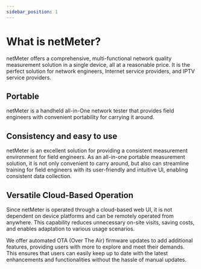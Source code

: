 ```yaml
---
sidebar_position: 1
---
```


# What is netMeter?

netMeter offers a comprehensive, multi-functional network quality measurement solution in a single device,
all at a reasonable price. It is the perfect solution for network engineers, Internet service providers, 
and IPTV service providers.

## Portable

netMeter is a handheld all-in-One network tester that provides field engineers with convenient portability 
for carrying it around.

## Consistency and easy to use

netMeter is an excellent solution for providing a consistent measurement environment for field engineers. 
As an all-in-one portable measurement solution, it is not only convenient to carry around, 
but also can streamline training for field engineers with its user-friendly and intuitive UI, 
enabling consistent data collection.


## Versatile Cloud-Based Operation

Since netMeter is operated through a cloud-based web UI, it is not dependent on device platforms and can be 
remotely operated from anywhere. This capability reduces unnecessary on-site visits, saving costs, 
and enables adaptation to various usage scenarios.

We offer automated OTA (Over The Air) firmware updates to add additional features, providing users with 
more to explore and meet their demands. This ensures that users can easily keep up to date with the latest enhancements 
and functionalities without the hassle of manual updates.